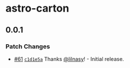 # astro-carton

## 0.0.1

### Patch Changes

- [#61](https://github.com/lilnasy/gratelets/pull/61) [`c1d1e5a`](https://github.com/lilnasy/gratelets/commit/c1d1e5a1fdc6b1a8e9be3fbddc4065d3f687142d) Thanks [@lilnasy](https://github.com/lilnasy)! - Initial release.

